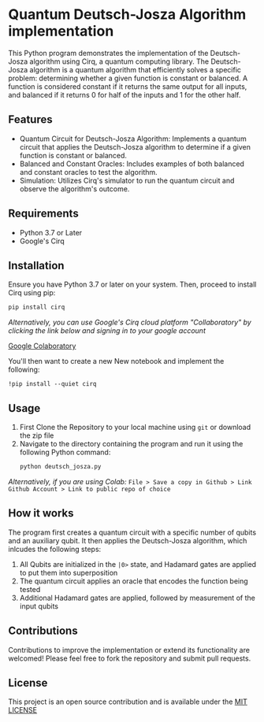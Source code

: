 # Quantum Deutsch-Josza Algorithm implementation

This Python program demonstrates the implementation of the Deutsch-Josza algorithm using Cirq, a quantum computing library. The Deutsch-Josza algorithm is a quantum algorithm that efficiently solves a specific problem: determining whether a given function is constant or balanced. A function is considered constant if it returns the same output for all inputs, and balanced if it returns 0 for half of the inputs and 1 for the other half.

## Features
- Quantum Circuit for Deutsch-Josza Algorithm: Implements a quantum circuit that applies the Deutsch-Josza algorithm to determine if a given function is constant or balanced.
- Balanced and Constant Oracles: Includes examples of both balanced and constant oracles to test the algorithm.
- Simulation: Utilizes Cirq's simulator to run the quantum circuit and observe the algorithm's outcome.

## Requirements
- Python 3.7 or Later
- Google's Cirq

## Installation
Ensure you have Python 3.7 or later on your system. Then, proceed to install Cirq using pip:
```sh
pip install cirq
```
_Alternatively, you can use Google's Cirq cloud platform "Collaboratory" by clicking the link below and signing in to your google account_

[Google Colaboratory](https://colab.google/) 

You'll then want to create a new New notebook and implement the following:
```
!pip install --quiet cirq
```
## Usage
1. First Clone the Repository to your local machine using `git` or download the zip file
2. Navigate to the directory containing the program and run it using the following Python command:
   ```sh
   python deutsch_josza.py
   ```
_Alternatively, if you are using Colab:_
`File > Save a copy in Github > Link Github Account > Link to public repo of choice`

## How it works
The program first creates a quantum circuit with a specific number of qubits and an auxiliary qubit. It then applies the Deutsch-Josza algorithm, which inlcudes the following steps:
1. All Qubits are initialized in the `|0>` state, and Hadamard gates are applied to put them into superposition
2. The quantum circuit applies an oracle that encodes the function being tested
3. Additional Hadamard gates are applied, followed by measurement of the input qubits

## Contributions
Contributions to improve the implementation or extend its functionality are welcomed! Please feel free to fork the repository and submit pull requests.

## License
This project is an open source contribution and is available under the [MIT LICENSE](https://opensource.org/license/mit) 


